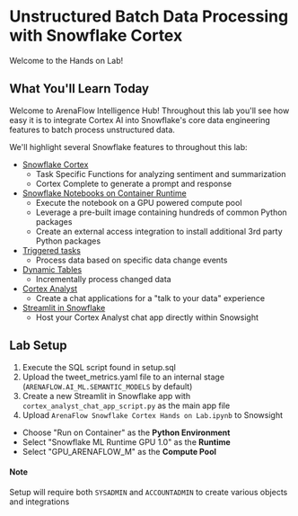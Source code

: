 # Unstructured Batch Data Processing with Snowflake Cortex

Welcome to the Hands on Lab!

## What You'll Learn Today

Welcome to ArenaFlow Intelligence Hub!  Throughout this lab you'll see how easy it is to integrate Cortex AI into Snowflake's core data engineering features to batch process unstructured data.

We'll highlight several Snowflake features to throughout this lab:
- [Snowflake Cortex](https://docs.snowflake.com/en/user-guide/snowflake-cortex/llm-functions)
    - Task Specific Functions for analyzing sentiment and summarization
    - Cortex Complete to generate a prompt and response 
- [Snowflake Notebooks on Container Runtime](https://docs.snowflake.com/en/developer-guide/snowflake-ml/notebooks-on-spcs)
    - Execute the notebook on a GPU powered compute pool
    - Leverage a pre-built image containing hundreds of common Python packages
    - Create an external access integration to install additional 3rd party Python packages
- [Triggered tasks](https://docs.snowflake.com/en/user-guide/tasks-intro#triggered-tasks)
    - Process data based on specific data change events
- [Dynamic Tables](https://docs.snowflake.com/en/user-guide/dynamic-tables-intro)
    - Incrementally process changed data
- [Cortex Analyst](https://docs.snowflake.com/en/user-guide/snowflake-cortex/cortex-analyst)
    - Create a chat applications for a "talk to your data" experience
- [Streamlit in Snowflake](https://docs.snowflake.com/en/developer-guide/streamlit/about-streamlit)
    - Host your Cortex Analyst chat app directly within Snowsight

## Lab Setup

1. Execute the SQL script found in setup.sql
2. Upload the tweet_metrics.yaml file to an internal stage (`ARENAFLOW.AI_ML.SEMANTIC_MODELS` by default)
3. Create a new Streamlit in Snowflake app with `cortex_analyst_chat_app_script.py` as the main app file
4. Upload `ArenaFlow Snowflake Cortex Hands on Lab.ipynb` to Snowsight
- Choose "Run on Container" as the **Python Environment**
- Select "Snowflake ML Runtime GPU 1.0" as the **Runtime**
- Select "GPU_ARENAFLOW_M" as the **Compute Pool**
#### Note
Setup will require both `SYSADMIN` and `ACCOUNTADMIN` to create various objects and integrations

